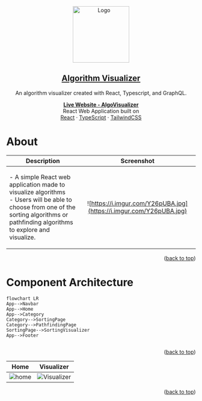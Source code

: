 <div id="top" align="center">
  
  <a href="https://github.com/Kmachappy/Algo-Visualizer">
  <img src="https://i.imgur.com/Yt7Qsxz.png" alt="Logo" width="150" height="150">
  </a>

## [Algorithm Visualizer](https://algorithm-visuals.netlify.app/)

  <p align="center">
    <p>An algorithm visualizer created with React, Typescript, and GraphQL.</p>
    <a href="https://algorithm-visuals.netlify.app/"><strong>Live Website - AlgoVisualizer</strong></a>
    <br />
 React Web Application built on <br/>
    <a href="https://reactjs.org/">React</a>
    ·
    <a href="https://www.typescriptlang.org/">TypeScript</a>
    ·
    <a href="https://tailwindcss.com/">TailwindCSS</a>
  </p>
</div>

# About

Description            |  Screenshot
:---:|:----:
|<p align="left">- A simple React web application made to visualize algorithms <br> - Users will be able to choose from one of the sorting algorithms or pathfinding algorithms to explore and visualize. <br></p> | ![https://i.imgur.com/Y26pUBA.jpg](https://i.imgur.com/Y26pUBA.jpg) |

<p align="right">(<a href="#top">back to top</a>)</p>

# 

# Component Architecture

```mermaid
flowchart LR
App-->Navbar
App-->Home
App-->Category
Category-->SortingPage
Category-->PathfindingPage
SortingPage-->SortingVisualizer
App-->Footer


```

<p align="right">(<a href="#top">back to top</a>)</p>



Home            |  Visualizer
:---:|:----:
|![home](https://i.imgur.com/YYRDfI6.jpg) | ![Visualizer](https://i.imgur.com/Y26pUBA.jpg) |

<p align="right">(<a href="#top">back to top</a>)</p
https://i.imgur.com/YYRDfI6.jpg